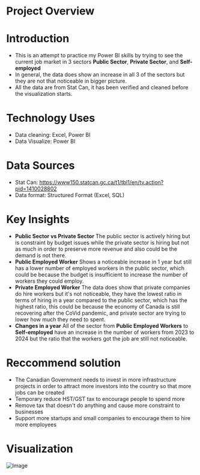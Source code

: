# Project Overview
# Introduction

- This is an attempt to practice my Power BI skills by trying to see the current job market in 3 sectors **Public Sector**, **Private Sector**, and **Self-employed**
- In general, the data does show an increase in all 3 of the sectors but they are not that noticeable in bigger picture.
- All the data are from Stat Can, it has been verified and cleaned before the visualization starts.
# Technology Uses

- Data cleaning: Excel, Power BI
- Data Visualize: Power BI

# Data Sources

- Stat Can: https://www150.statcan.gc.ca/t1/tbl1/en/tv.action?pid=1410028802
- Data format:  Structured Format (Excel, SQL)

# Key Insights

- **Public Sector vs Private Sector** The public sector is actively hiring but is constraint by budget issues while the private sector is hiring but not as much in order to preserve more revenue and also could be the demand is not there. 
- **Public Employed Worker** Shows a noticeable increase in 1 year but still has a lower number of employed workers in the public sector, which could be because the budget is insufficient to increase the number of workers they could employ.
- **Private Employed Worker** The data does show that private companies do hire workers but it's not noticeable, they have the lowest ratio in terms of hiring in a year compared to the public sector, which has the highest ratio, this could be because the economy of Canada is still recovering after the CoVid pandemic, and private sector are trying to lower how much they 
need to spent. 
- **Changes in a year** All of the sector from **Public Employed Workers** to **Self-employed** have an increase in the number of workers from 2023 to 2024 but the ratio that the workers got the job are still not noticeable.

# Reccommend solution

- The Canadian Government needs to invest in more infrastructure projects in order to attract more investors into the country so that more jobs can be created
- Temporary reduce HST/GST tax to encourage people to spend more
- Remove tax that doesn't do anything and cause more constraint to businesses
- Support more startups and small companies to encourage them to hire more employees

# Visualization
![Image](https://github.com/user-attachments/assets/04de1cdc-ba3b-4d4a-8b8e-0d818e407497)
